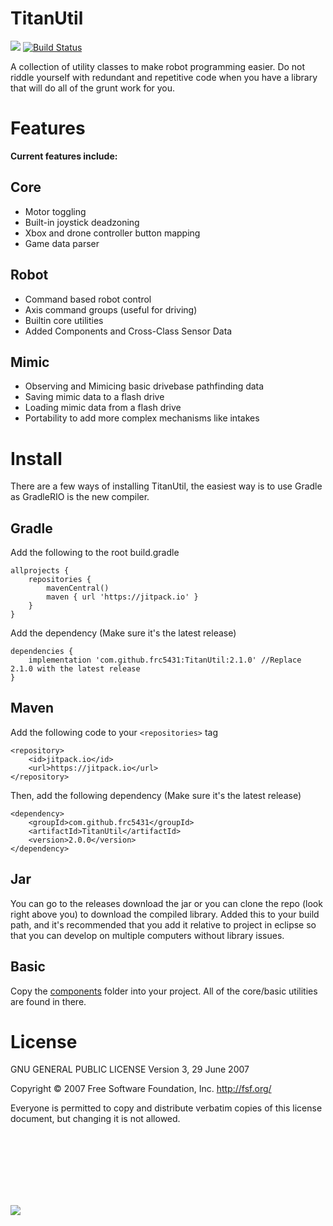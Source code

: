 # TitanUtil
[![](https://jitpack.io/v/frc5431/TitanUtil.svg)](https://jitpack.io/#frc5431/TitanUtil) [![Build Status](https://dev.azure.com/TitanRobotics/TitanUtil/_apis/build/status/frc5431.TitanUtil?branchName=master)](https://dev.azure.com/TitanRobotics/TitanUtil/_build/latest?definitionId=2&branchName=master)

A collection of utility classes to make robot programming easier.
Do not riddle yourself with redundant and repetitive code when you have a library
that will do all of the grunt work for you.

# Features
**Current features include:**
## Core
* Motor toggling
* Built-in joystick deadzoning
* Xbox and drone controller button mapping
* Game data parser

## Robot
* Command based robot control
* Axis command groups (useful for driving)
* Builtin core utilities
* Added Components and Cross-Class Sensor Data

## Mimic
* Observing and Mimicing basic drivebase pathfinding data
* Saving mimic data to a flash drive
* Loading mimic data from a flash drive
* Portability to add more complex mechanisms like intakes

# Install
There are a few ways of installing TitanUtil, the easiest way is to use Gradle as GradleRIO is the new compiler.

## Gradle
Add the following to the root build.gradle
```
allprojects {
    repositories {
        mavenCentral()
        maven { url 'https://jitpack.io' }
    }
}
```

Add the dependency (Make sure it's the latest release)
```
dependencies {
    implementation 'com.github.frc5431:TitanUtil:2.1.0' //Replace 2.1.0 with the latest release
}
```

## Maven

Add the following code to your `<repositories>` tag
```
<repository>
    <id>jitpack.io</id>
    <url>https://jitpack.io</url>
</repository>
```

Then, add the following dependency (Make sure it's the latest release)
```
<dependency>
    <groupId>com.github.frc5431</groupId>
    <artifactId>TitanUtil</artifactId>
    <version>2.0.0</version>
</dependency>
```

## Jar
You can go to the releases download the jar or you can clone the repo (look right above you)
to download the compiled library. Added this to your build path, and it's recommended that you
add it relative to project in eclipse so that you can develop on multiple computers without library
issues.

## Basic
Copy the [components](https://raw.githubusercontent.com/frc5431/TitanUtil/master/src/main/java/frc/team5431/titan/components/) folder into your project. 
All of the core/basic utilities are found in there.

# License
GNU GENERAL PUBLIC LICENSE
Version 3, 29 June 2007

Copyright © 2007 Free Software Foundation, Inc. <http://fsf.org/>

Everyone is permitted to copy and distribute verbatim copies of this license document, but changing it is not allowed.

<br>
<br>
<br>
<br>
<br>
<br>

![](https://sites.google.com/a/pisd.edu/titan-robotics/_/rsrc/1493840311490/home-1/FullColorlogo%20with%20numbers.png?height=950&width=950)

